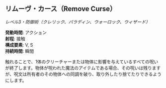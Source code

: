 ## リムーヴ・カース（Remove Curse）
*レベル3・防御術（クレリック、パラディン、ウォーロック、ウィザード）*

**発動時間**: アクション  
**射程**: 接触  
**構成要素**: V, S  
**持続時間**: 瞬間

触れることで、1体のクリーチャーまたは物体に影響を与えているすべての呪いが終了します。物体が呪われた魔法のアイテムである場合、その呪いは残りますが、呪文は所有者のその物体への同調を破り、取り外したり捨てたりできるようにします。